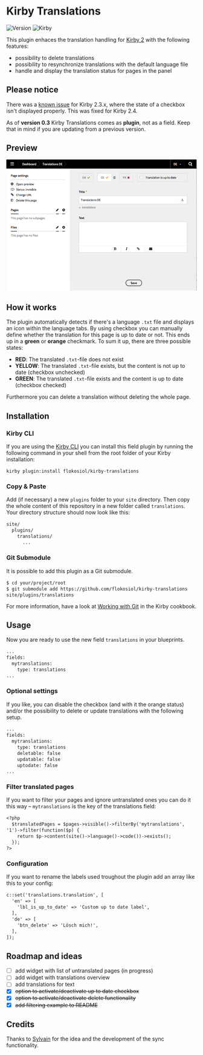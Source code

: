 # Kirby Translations

![Version](https://img.shields.io/badge/Version-0.7-green.svg) ![Kirby](https://img.shields.io/badge/Kirby-2.3+-red.svg)

This plugin enhaces the translation handling for [Kirby 2](http://getkirby.com) with the following features:

+ possibility to delete translations
+ possibility to resynchronize translations with the default language file
+ handle and display the translation status for pages in the panel

## Please notice

There was a [known issue](https://github.com/getkirby/panel/issues/910) for Kirby 2.3.x, where the state of a checkbox isn't displayed properly. This was fixed for Kirby 2.4.

As of **version 0.3** Kirby Translations comes as **plugin**, not as a field. Keep that in mind if you are updating from a previous version.


## Preview

![Screenshot](screenshot.png)

## How it works

The plugin automatically detects if there's a language `.txt` file and displays an icon within the language tabs. By using checkbox you can manually define whether the translation for this page is up to date or not. This ends up in a **green** or **orange** checkmark. To sum it up, there are three possible states:

+ **RED**: The translated `.txt`-file does not exist
+ **YELLOW**: The translated `.txt`-file exists, but the content is not up to date (checkbox unchecked)
+ **GREEN**: The translated `.txt`-file exists and the content is up to date (checkbox checked)

Furthermore you can delete a translation without deleting the whole page.


## Installation

### Kirby CLI

If you are using the [Kirby CLI](https://github.com/getkirby/cli) you can install this field plugin by running the following command in your shell from the root folder of your Kirby installation:

```
kirby plugin:install flokosiol/kirby-translations
```

### Copy & Paste

Add (if necessary) a new `plugins` folder to your `site` directory. Then copy the whole content of this repository in a new folder called `translations`. Your directory structure should now look like this:

```
site/
  plugins/
    translations/
      ...
```

### Git Submodule

It is possible to add this plugin as a Git submodule.

```
$ cd your/project/root
$ git submodule add https://github.com/flokosiol/kirby-translations site/plugins/translations
```

For more information, have a look at [Working with Git](https://getkirby.com/docs/cookbook/working-with-git) in the Kirby cookbook.


## Usage

Now you are ready to use the new field `translations` in your blueprints.

```
...
fields:
  mytranslations:
    type: translations
...
```

### Optional settings

If you like, you can disable the checkbox (and with it the orange status) and/or the possibility to delete or update translations with the following setup.

```
...
fields:
  mytranslations:
    type: translations
    deletable: false
    updatable: false
    uptodate: false
...
```

### Filter translated pages

If you want to filter your pages and ignore untranslated ones you can do it this way – `mytranslations` is the key of the translations field:

```
<?php
  $translatedPages = $pages->visible()->filterBy('mytranslations', '1')->filter(function($p) {
    return $p->content(site()->language()->code())->exists();
  });
?>
```

### Configuration

If you want to rename the labels used troughout the plugin add an array like this to your config:

```
c::set('translations.translation', [
  'en' => [
    'lbl_is_up_to_date' => 'Custom up to date label',
  ],
  'de' => [
    'btn_delete' => 'Lösch mich!',
  ],
]);
```

## Roadmap and ideas

- [ ] add widget with list of untranslated pages (in progress)
- [ ] add widget with translations overview
- [ ] add translations for text
- [x] ~~option to activate/deactivate up to date checkbox~~
- [x] ~~option to activate/deactivate delete functionality~~
- [x] ~~add filtering example to README~~

## Credits

Thanks to [Sylvain](https://github.com/sylvainjule) for the idea and the development of the sync functionality.